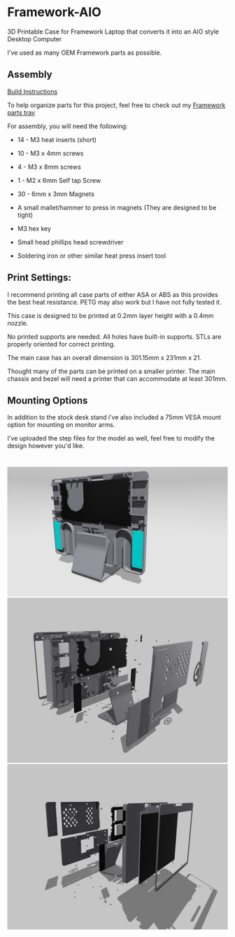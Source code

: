 # Framework-AIO
3D Printable Case for Framework Laptop that converts it into an AIO style Desktop Computer

I've used as many OEM Framework parts as possible.

## Assembly

[Build Instructions](https://www.instructables.com/Framework-Tablet-Assembly-Manual/)

To help organize parts for this project, feel free to check out my [Framework parts tray](https://www.printables.com/model/253099-framework-parts-tray)

For assembly, you will need the following:

- 14 - M3 heat inserts (short)
- 10 - M3 x 4mm screws
- 4 - M3 x 8mm screws
- 1 - M2 x 6mm Self tap Screw
- 30 - 6mm x 3mm Magnets

- A small mallet/hammer to press in magnets (They are designed to be tight)
- M3 hex key
- Small head phillips head screwdriver
- Soldering iron or other similar heat press insert tool


## Print Settings:

I recommend printing all case parts of either ASA or ABS as this provides the best heat resistance. PETG may also work but I have not fully tested it. 

This case is designed to be printed at 0.2mm layer height with a 0.4mm nozzle.

No printed supports are needed. All holes have built-in supports. STLs are properly oriented for correct printing.

The main case has an overall dimension is 301.15mm x 231mm x 21. 

Thought many of the parts can be printed on a smaller printer. The main chassis and bezel will need a printer that can accommodate at least 301mm. 

## Mounting Options

In addition to the stock desk stand i've also included a 75mm VESA mount option for mounting on monitor arms.

I've uploaded the step files for the model as well, feel free to modify the design however you'd like. 

#

![Back Render](https://github.com/whatthefilament/Framework-AIO/blob/main/Images/Framework%20AIO.jpg)
![Exploded 1](https://github.com/whatthefilament/Framework-AIO/blob/main/Images/Exploded1.jpg)
![Exploded 2](https://github.com/whatthefilament/Framework-AIO/blob/main/Images/Exploded2.jpg)

 